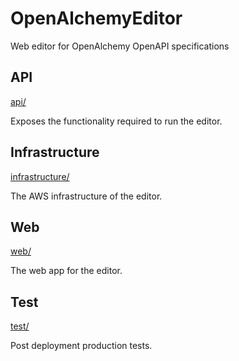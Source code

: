 # OpenAlchemyEditor

Web editor for OpenAlchemy OpenAPI specifications

## API

[api/](api/)

Exposes the functionality required to run the editor.

## Infrastructure

[infrastructure/](infrastructure/)

The AWS infrastructure of the editor.

## Web

[web/](web/)

The web app for the editor.

## Test

[test/](test/)

Post deployment production tests.
